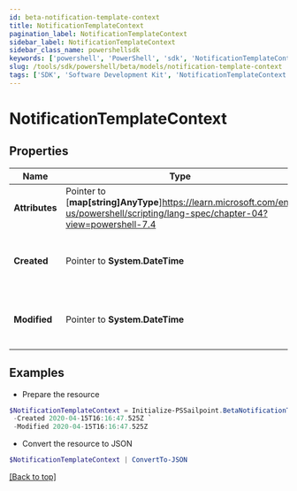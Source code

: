 ```yaml
---
id: beta-notification-template-context
title: NotificationTemplateContext
pagination_label: NotificationTemplateContext
sidebar_label: NotificationTemplateContext
sidebar_class_name: powershellsdk
keywords: ['powershell', 'PowerShell', 'sdk', 'NotificationTemplateContext', 'BetaNotificationTemplateContext'] 
slug: /tools/sdk/powershell/beta/models/notification-template-context
tags: ['SDK', 'Software Development Kit', 'NotificationTemplateContext', 'BetaNotificationTemplateContext']
---
```



# NotificationTemplateContext

## Properties

Name | Type | Description | Notes
------------ | ------------- | ------------- | -------------
**Attributes** |  Pointer to [**map[string]AnyType**]https://learn.microsoft.com/en-us/powershell/scripting/lang-spec/chapter-04?view=powershell-7.4 | A JSON object that stores the context. | [optional] 
**Created** |  Pointer to **System.DateTime** | When the global context was created | [optional] 
**Modified** |  Pointer to **System.DateTime** | When the global context was last modified | [optional] 

## Examples

- Prepare the resource
```powershell
$NotificationTemplateContext = Initialize-PSSailpoint.BetaNotificationTemplateContext  -Attributes {productUrl&#x3D;https://test-org.identitysoon.com, brandingConfigs&#x3D;{default&#x3D;{narrowLogoURL&#x3D;null, productName&#x3D;SailPoint, standardLogoURL&#x3D;null, navigationColor&#x3D;011E64, actionButtonColor&#x3D;20B2DE, emailFromAddress&#x3D;null, activeLinkColor&#x3D;20B2DE, loginInformationalMessage&#x3D;null}}} `
 -Created 2020-04-15T16:16:47.525Z `
 -Modified 2020-04-15T16:16:47.525Z
```

- Convert the resource to JSON
```powershell
$NotificationTemplateContext | ConvertTo-JSON
```


[[Back to top]](#) 

